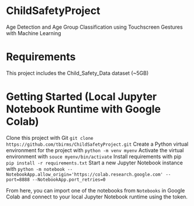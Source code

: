 # ChildSafetyProject
Age Detection and Age Group Classification using Touchscreen Gestures with Machine Learning

# Requirements
This project includes the Child_Safety_Data dataset (~5GB)

# Getting Started (Local Jupyter Notebook Runtime with Google Colab)
Clone this project with Git `git clone https://github.com/tbirms/ChildSafetyProject.git`
Create a Python virtual environment for the project with `python -m venv myenv`
Activate the virtual environment with `souce myenv/bin/activate`
Install requirements with pip `pip install -r requirements.txt`
Start a new Jupyter Notebook instance with `python -m notebook --NotebookApp.allow_origin='https://colab.research.google.com' --port=8888 --NotebookApp.port_retries=0`

From here, you can import one of the notebooks from `Notebooks` in Google Colab and connect to your local Jupyter Notebook runtime using the token. 